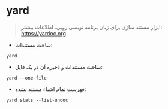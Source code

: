 # yard

> ابزار مستند سازی برای زبان برنامه نویسی روبی.
> اطلاعات بیشتر: <https://yardoc.org>.

- ساخت مستندات:

`yard`

- ساخت مستندات و ذخیره آن در یک فایل:

`yard --one-file`

- فهرست تمام اشیاء مستند نشده:

`yard stats --list-undoc`
